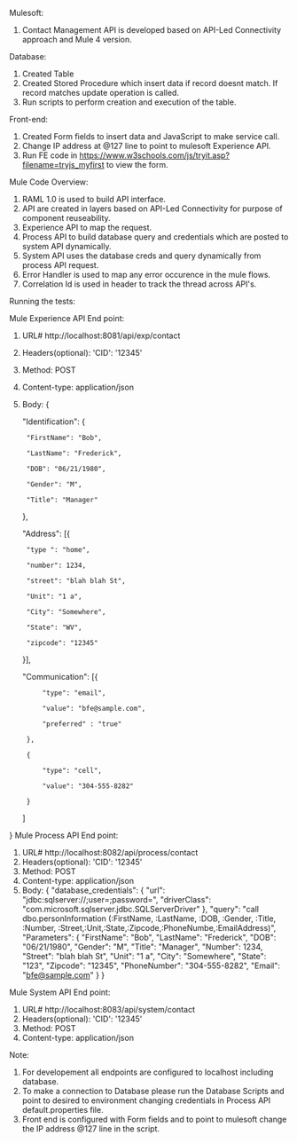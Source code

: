 Mulesoft:
1. Contact Management API is developed based on API-Led Connectivity approach and Mule 4 version.

Database:
1. Created Table
2. Created Stored Procedure which insert data if record doesnt match. If record matches update operation is called.
3. Run scripts to perform creation and execution of the table.

Front-end:
1. Created Form fields to insert data and JavaScript to make service call.
2. Change IP address at @127 line to point to mulesoft Experience API.
3. Run FE code in https://www.w3schools.com/js/tryit.asp?filename=tryjs_myfirst to view the form.

Mule Code Overview:
1. RAML 1.0 is used to build API interface.
2. API are created in layers based on API-Led Connectivity for purpose of component reuseability.
3. Experience API to map the request.
4. Process API to build database query and credentials which are posted to system API dynamically.
5. System API uses the database creds and query dynamically from process API request.
6. Error Handler is used to map any error occurence in the mule flows.
7. Correlation Id is used in header to track the thread across API's.

Running the tests:

Mule Experience API End point:
1. URL# http://localhost:8081/api/exp/contact
2. Headers(optional): 'CID': '12345'
3. Method: POST
4. Content-type: application/json
5. Body:
{

	"Identification": {

		"FirstName": "Bob",

		"LastName": "Frederick",

		"DOB": "06/21/1980",

		"Gender": "M",

		"Title": "Manager"

	},

	"Address": [{

		"type ": "home",

		"number": 1234,

		"street": "blah blah St",

		"Unit": "1 a",

		"City": "Somewhere",

		"State": "WV",

		"zipcode": "12345"

	}],

	"Communication": [{

			"type": "email",

			"value": "bfe@sample.com",

	  		"preferred" : "true"

		},

		{

			"type": "cell",

			"value": "304-555-8282"

		}

	]

}
Mule Process API End point:
1. URL# http://localhost:8082/api/process/contact
2. Headers(optional): 'CID': '12345'
3. Method: POST
4. Content-type: application/json
5. Body:
{
  "database_credentials": {
    "url": "jdbc:sqlserver://;user=;password=",
    "driverClass": "com.microsoft.sqlserver.jdbc.SQLServerDriver"
  },
  "query": "call dbo.personInformation (:FirstName, :LastName, :DOB, :Gender, :Title, :Number, :Street,:Unit,:State,:Zipcode,:PhoneNumbe,:EmailAddress)",
  "Parameters": {
    "FirstName": "Bob",
    "LastName": "Frederick",
    "DOB": "06/21/1980",
    "Gender": "M",
    "Title": "Manager",
    "Number": 1234,
    "Street": "blah blah St",
    "Unit": "1 a",
    "City": "Somewhere",
    "State": "123",
    "Zipcode": "12345",
    "PhoneNumber": "304-555-8282",
    "Email": "bfe@sample.com"
  }
}

Mule System API End point:
1. URL# http://localhost:8083/api/system/contact
2. Headers(optional): 'CID': '12345'
3. Method: POST
4. Content-type: application/json

Note:
1. For developement all endpoints are configured to localhost including database.
2. To make a connection to Database please run the Database Scripts and point to desired to environment changing credentials in Process API default.properties file.
3. Front end is configured with Form fields and to point to mulesoft change the IP address @127 line in the script.



